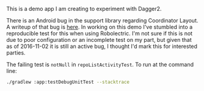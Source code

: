 This is a demo app I am creating to experiment with Dagger2.

There is an Android bug in the support library regarding Coordinator Layout. A
writeup of that bug is
[here](https://code.google.com/p/android/issues/detail?id=222597). In working
on this demo I've stumbled into a reproducible test for this when using
Robolectric. I'm not sure if this is not due to poor configuration or an
incomplete test on my part, but given that as of 2016-11-02 it is still an
active bug, I thought I'd mark this for interested parties.

The failing test is `notNull` in `repoListActivityTest`. To run at the command
line:

```sh
./gradlew :app:testDebugUnitTest --stacktrace
```
